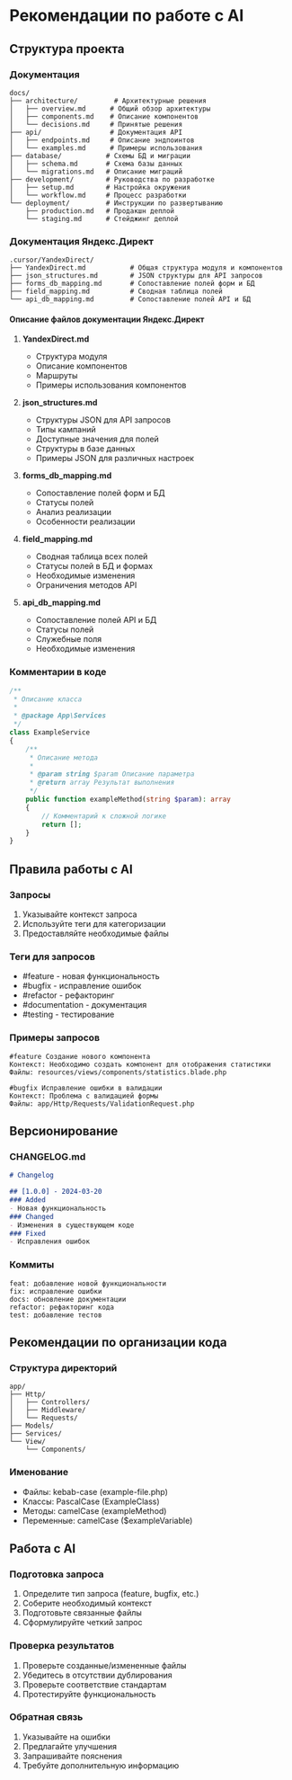 # Рекомендации по работе с AI

## Структура проекта

### Документация
```
docs/
├── architecture/         # Архитектурные решения
│   ├── overview.md      # Общий обзор архитектуры
│   ├── components.md    # Описание компонентов
│   └── decisions.md     # Принятые решения
├── api/                 # Документация API
│   ├── endpoints.md     # Описание эндпоинтов
│   └── examples.md      # Примеры использования
├── database/           # Схемы БД и миграции
│   ├── schema.md       # Схема базы данных
│   └── migrations.md   # Описание миграций
├── development/        # Руководства по разработке
│   ├── setup.md        # Настройка окружения
│   └── workflow.md     # Процесс разработки
└── deployment/         # Инструкции по развертыванию
    ├── production.md   # Продакшн деплой
    └── staging.md      # Стейджинг деплой
```

### Документация Яндекс.Директ
```
.cursor/YandexDirect/
├── YandexDirect.md           # Общая структура модуля и компонентов
├── json_structures.md        # JSON структуры для API запросов
├── forms_db_mapping.md       # Сопоставление полей форм и БД
├── field_mapping.md          # Сводная таблица полей
└── api_db_mapping.md         # Сопоставление полей API и БД
```

#### Описание файлов документации Яндекс.Директ

1. **YandexDirect.md**
   - Структура модуля
   - Описание компонентов
   - Маршруты
   - Примеры использования компонентов

2. **json_structures.md**
   - Структуры JSON для API запросов
   - Типы кампаний
   - Доступные значения для полей
   - Структуры в базе данных
   - Примеры JSON для различных настроек

3. **forms_db_mapping.md**
   - Сопоставление полей форм и БД
   - Статусы полей
   - Анализ реализации
   - Особенности реализации

4. **field_mapping.md**
   - Сводная таблица всех полей
   - Статусы полей в БД и формах
   - Необходимые изменения
   - Ограничения методов API

5. **api_db_mapping.md**
   - Сопоставление полей API и БД
   - Статусы полей
   - Служебные поля
   - Необходимые изменения

### Комментарии в коде
```php
/**
 * Описание класса
 * 
 * @package App\Services
 */
class ExampleService
{
    /**
     * Описание метода
     * 
     * @param string $param Описание параметра
     * @return array Результат выполнения
     */
    public function exampleMethod(string $param): array
    {
        // Комментарий к сложной логике
        return [];
    }
}
```

## Правила работы с AI

### Запросы
1. Указывайте контекст запроса
2. Используйте теги для категоризации
3. Предоставляйте необходимые файлы

### Теги для запросов
- #feature - новая функциональность
- #bugfix - исправление ошибок
- #refactor - рефакторинг
- #documentation - документация
- #testing - тестирование

### Примеры запросов
```
#feature Создание нового компонента
Контекст: Необходимо создать компонент для отображения статистики
Файлы: resources/views/components/statistics.blade.php
```

```
#bugfix Исправление ошибки в валидации
Контекст: Проблема с валидацией формы
Файлы: app/Http/Requests/ValidationRequest.php
```

## Версионирование

### CHANGELOG.md
```markdown
# Changelog

## [1.0.0] - 2024-03-20
### Added
- Новая функциональность
### Changed
- Изменения в существующем коде
### Fixed
- Исправления ошибок
```

### Коммиты
```
feat: добавление новой функциональности
fix: исправление ошибки
docs: обновление документации
refactor: рефакторинг кода
test: добавление тестов
```

## Рекомендации по организации кода

### Структура директорий
```
app/
├── Http/
│   ├── Controllers/
│   ├── Middleware/
│   └── Requests/
├── Models/
├── Services/
└── View/
    └── Components/
```

### Именование
- Файлы: kebab-case (example-file.php)
- Классы: PascalCase (ExampleClass)
- Методы: camelCase (exampleMethod)
- Переменные: camelCase ($exampleVariable)

## Работа с AI

### Подготовка запроса
1. Определите тип запроса (feature, bugfix, etc.)
2. Соберите необходимый контекст
3. Подготовьте связанные файлы
4. Сформулируйте четкий запрос

### Проверка результатов
1. Проверьте созданные/измененные файлы
2. Убедитесь в отсутствии дублирования
3. Проверьте соответствие стандартам
4. Протестируйте функциональность

### Обратная связь
1. Указывайте на ошибки
2. Предлагайте улучшения
3. Запрашивайте пояснения
4. Требуйте дополнительную информацию 